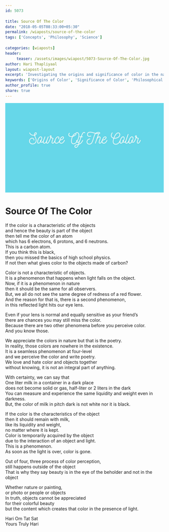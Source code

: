 ```yaml
--- 
id: 5073

title: Source Of The Color
date: "2018-05-05T08:33:00+05:30"
permalink: /wiaposts/source-of-the-color
tags: ['Concepts', 'Philosophy', 'Science']    

categories: [wiaposts] 
header:
     teaser: /assets/images/wiapost/5073-Source-Of-The-Color.jpg
author: Hari Thapliyaal 
layout: wiapost-layout
excerpt: 'Investigating the origins and significance of color in the natural world.' 
keywords: ['Origins of Color', 'Significance of Color', 'Philosophical View on Color', 'Scientific Study of Color']
author_profile: true 
share: true 
---
```


![Source Of The Color](/assets/images/wiapost/5073-Source-Of-The-Color.jpg)  
   
# Source Of The Color   
    
If the color is a characteristic of the objects     
and hence the beauty is part of the object     
then tell me the color of an atom     
which has 6 electrons, 6 protons, and 6 neutrons.     
This is a carbon atom.     
If you think this is black,     
then you missed the basics of high school physics.     
If not then what gives color to the objects made of carbon?    
    
Color is not a characteristic of objects.     
It is a phenomenon that happens when light falls on the object.     
Now, if it is a phenomenon in nature     
then it should be the same for all observers.     
But, we all do not see the same degree of redness of a red flower.     
And the reason for that is, there is a second phenomenon,     
in this reflected light hits our eye lens.    
    
Even if your lens is normal and equally sensitive as your friend’s     
there are chances you may still miss the color.     
Because there are two other phenomena before you perceive color.     
And you know those.    
    
We appreciate the colors in nature but that is the poetry.     
In reality, those colors are nowhere in the existence.     
It is a seamless phenomenon at four-level     
and we perceive the color and write poetry.     
We love and hate color and objects together     
without knowing, it is not an integral part of anything.    
    
With certainty, we can say that     
One liter milk in a container in a dark place     
does not become solid or gas, half-liter or 2 liters in the dark     
You can measure and experience the same liquidity and weight even in darkness.     
But, the color of milk in pitch dark is not white nor it is black.    
    
If the color is the characteristics of the object     
then it should remain with milk,     
like its liquidity and weight,     
no matter where it is kept.     
Color is temporarily acquired by the object     
due to the interaction of an object and light.     
This is a phenomenon.     
As soon as the light is over, color is gone.    
    
Out of four, three process of color perception,     
still happens outside of the object     
That is why they say beauty is in the eye of the beholder and not in the object    
    
Whether nature or painting,     
or photo or people or objects     
In truth, objects cannot be appreciated     
for their colorful beauty     
but the content which creates that color in the presence of light.    
    
Hari Om Tat Sat     
Yours Truly Hari    
    
    
